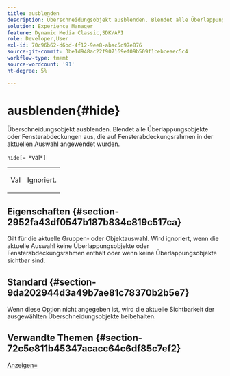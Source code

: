 ```yaml
---
title: ausblenden
description: Überschneidungsobjekt ausblenden. Blendet alle Überlappungsobjekte oder Fensterabdeckungen aus, die auf Fensterabdeckungsrahmen in der aktuellen Auswahl angewendet wurden.
solution: Experience Manager
feature: Dynamic Media Classic,SDK/API
role: Developer,User
exl-id: 70c96b62-d6bd-4f12-9ee8-abac5d97e876
source-git-commit: 3be1d948ac22f907169ef09b509f1cebceaec5c4
workflow-type: tm+mt
source-wordcount: '91'
ht-degree: 5%

---
```


# ausblenden{#hide}

Überschneidungsobjekt ausblenden. Blendet alle Überlappungsobjekte oder Fensterabdeckungen aus, die auf Fensterabdeckungsrahmen in der aktuellen Auswahl angewendet wurden.

`hide[= *`val`*]`

<table id="simpletable_015459EC2F4642A59B04F0B8064070B1"> 
 <tr class="strow"> 
  <td class="stentry"> <p><span class="codeph"> <span class="varname"> Val</span></span> </p> </td> 
  <td class="stentry"> <p>Ignoriert. </p></td> 
 </tr> 
</table>

## Eigenschaften {#section-2952fa43df0547b187b834c819c517ca}

Gilt für die aktuelle Gruppen- oder Objektauswahl. Wird ignoriert, wenn die aktuelle Auswahl keine Überlappungsobjekte oder Fensterabdeckungsrahmen enthält oder wenn keine Überlappungsobjekte sichtbar sind.

## Standard {#section-9da202944d3a49b7ae81c78370b2b5e7}

Wenn diese Option nicht angegeben ist, wird die aktuelle Sichtbarkeit der ausgewählten Überschneidungsobjekte beibehalten.

## Verwandte Themen {#section-72c5e811b45347acacc64c6df85c7ef2}

[Anzeigen=](../../../../../ir-api/http-protocol/image-rendering-api-ref/c-ir-http-protocol-ref/c-ir-http-protocol-command-reference/r-ir-show.md#reference-f1824e1a501144bc9a6ae28de8e6bcb9)
